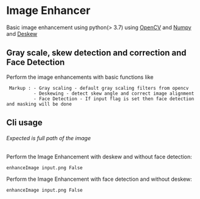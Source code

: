 # Image Enhancer
Basic image enhancement using python(> 3.7) using [OpenCV](https://pypi.org/project/opencv-python/) and 
[Numpy](https://numpy.org/) and [Deskew](https://github.com/sbrunner/deskew)
## Gray scale, skew detection and correction and Face Detection
Perform the image enhancements with basic functions like
~~~
 Markup : - Gray scaling - default gray scaling filters from opencv
          - Deskewing - detect skew angle and correct image alignment
          - Face Detection - If input flag is set then face detection and masking will be done 
~~~ 

## Cli usage
###### Expected is full path of the image
Perform the Image Enhancement with deskew and without face detection:
```
enhanceImage input.png False
```

Perform the Image Enhancement with face detection and without deskew:
```
enhanceImage input.png False
```